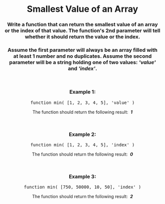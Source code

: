 <div align = 'center'>

# Smallest Value of an Array

</div>

<div align = 'center'>

<h3>Write a function that can return the smallest value of an array or the index of that value. The function's 2nd parameter will tell whether it should return the value or the index.</h3>

<h3>Assume the first parameter will always be an array filled with at least 1 number and no duplicates. Assume the second parameter will be a string holding one of two values: <em>'value'</em> and <em>'index'</em>.</h3>

<br>

<h3>Example 1:</h3>

<pre>function min(&nbsp;[1, 2, 3, 4, 5], 'value'&nbsp;)</pre>

<p>The function should return the following result: &nbsp;<strong><em>1</em></strong></p>

<br>

<h3>Example 2:</h3>

<pre>function min(&nbsp;[1, 2, 3, 4, 5], 'index'&nbsp;)</pre>

<p>The function should return the following result: &nbsp;<strong><em>0</em></strong></p>

<br>

<h3>Example 3:</h3>

<pre>function min(&nbsp;[750, 50000, 10, 50], 'index'&nbsp;)</pre>

<p>The function should return the following result: &nbsp;<strong><em>2</em></strong></p>

</div>
